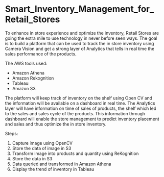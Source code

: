# Smart_Inventory_Management_for_Retail_Stores

To enhance in store experience and optimize the inventory, Retail Stores are going the extra mile to use technology in never before seen ways. The goal is to build a platform that can be used to track the in store inventory using Camera Vision and get a strong layer of Analytics that tells in real time the sales performance of the products.

The AWS tools used:
 - Amazon Athena
 - Amazon Rekognition
 - Tableau
 - Amazon S3

The platform will keep track of inventory on the shelf using Open CV and the information will be available on a dashboard in real time. The Analytics layer will have information on time of sales of products, the shelf which led to the sales and sales cycle of the products. This information through dashboard will enable the store management to predict inventory placement and sales and thus optimize the in store inventory.

Steps:
1. Capture image using OpenCV
2. Store the data of image in S3
3. Transform image into products and quantity using ReKognition
4. Store the data in S3
5. Data queried and transformed in Amazon Athena
6. Display the trend of inventory in Tableau
